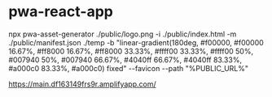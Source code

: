 # pwa-react-app
 npx pwa-asset-generator ./public/logo.png -i ./public/index.html  -m ./public/manifest.json  ./temp -b "linear-gradient(180deg, #f00000, #f00000 16.67%, #ff8000 16.67%, #ff8000 33.33%, #ffff00 33.33%, #ffff00 50%, #007940 50%, #007940 66.67%, #4040ff 66.67%, #4040ff 83.33%, #a000c0 83.33%, #a000c0) fixed" --favicon  --path "%PUBLIC_URL%"


https://main.df163149frs9r.amplifyapp.com/
